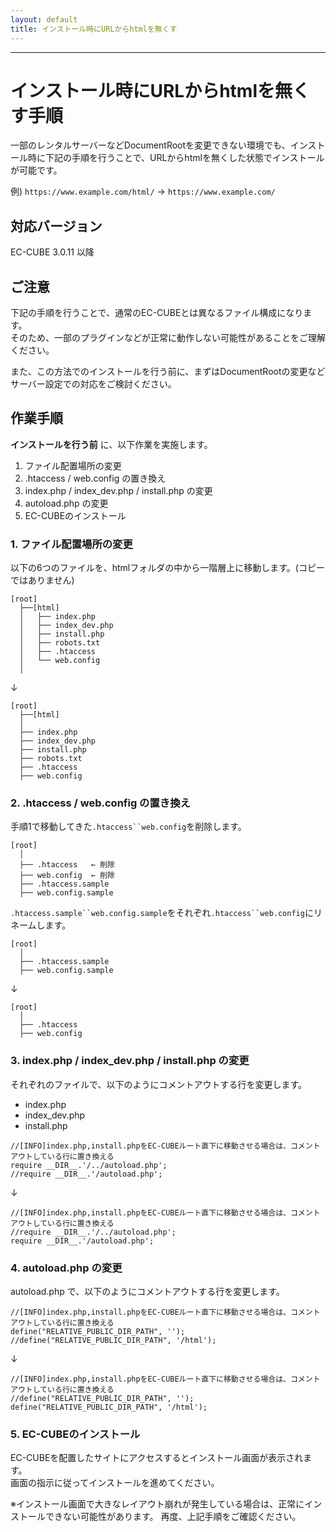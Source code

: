 ```yaml
---
layout: default
title: インストール時にURLからhtmlを無くす
---
```


---

# インストール時にURLからhtmlを無くす手順

一部のレンタルサーバーなどDocumentRootを変更できない環境でも、インストール時に下記の手順を行うことで、URLからhtmlを無くした状態でインストールが可能です。  
  
例) `https://www.example.com/html/` → `https://www.example.com/`  

## 対応バージョン
EC-CUBE 3.0.11 以降  

## ご注意
下記の手順を行うことで、通常のEC-CUBEとは異なるファイル構成になります。  
そのため、一部のプラグインなどが正常に動作しない可能性があることをご理解ください。  
  
また、この方法でのインストールを行う前に、まずはDocumentRootの変更などサーバー設定での対応をご検討ください。  

## 作業手順
__インストールを行う前__ に、以下作業を実施します。  
1. ファイル配置場所の変更  
2. .htaccess / web.config の置き換え  
3. index.php / index_dev.php / install.php の変更  
4. autoload.php の変更  
5. EC-CUBEのインストール  

### 1. ファイル配置場所の変更
以下の6つのファイルを、htmlフォルダの中から一階層上に移動します。(コピーではありません)  

```
[root]
  ├──[html]
  │   ├── index.php
  │   ├── index_dev.php
  │   ├── install.php
  │   ├── robots.txt
  │   ├── .htaccess
  │   └── web.config
  │
```

↓  

```
[root]
  ├──[html]
  │
  ├── index.php
  ├── index_dev.php
  ├── install.php
  ├── robots.txt
  ├── .htaccess
  ├── web.config
```

### 2. .htaccess / web.config の置き換え
手順1で移動してきた`.htaccess``web.config`を削除します。  

```
[root]
  │
  ├── .htaccess   ← 削除
  ├── web.config  ← 削除
  ├── .htaccess.sample
  ├── web.config.sample
```

`.htaccess.sample``web.config.sample`をそれぞれ`.htaccess``web.config`にリネームします。  

```
[root]
  │
  ├── .htaccess.sample
  ├── web.config.sample
```

↓  

```
[root]
  │
  ├── .htaccess
  ├── web.config
```

### 3. index.php / index_dev.php / install.php の変更
それぞれのファイルで、以下のようにコメントアウトする行を変更します。  

- index.php
- index_dev.php
- install.php

```
//[INFO]index.php,install.phpをEC-CUBEルート直下に移動させる場合は、コメントアウトしている行に置き換える
require __DIR__.'/../autoload.php';
//require __DIR__.'/autoload.php';
```

↓  

```
//[INFO]index.php,install.phpをEC-CUBEルート直下に移動させる場合は、コメントアウトしている行に置き換える
//require __DIR__.'/../autoload.php';
require __DIR__.'/autoload.php';
```

### 4. autoload.php の変更
autoload.php で、以下のようにコメントアウトする行を変更します。  

```
//[INFO]index.php,install.phpをEC-CUBEルート直下に移動させる場合は、コメントアウトしている行に置き換える
define("RELATIVE_PUBLIC_DIR_PATH", '');
//define("RELATIVE_PUBLIC_DIR_PATH", '/html');
```

↓  

```
//[INFO]index.php,install.phpをEC-CUBEルート直下に移動させる場合は、コメントアウトしている行に置き換える
//define("RELATIVE_PUBLIC_DIR_PATH", '');
define("RELATIVE_PUBLIC_DIR_PATH", '/html');
```

### 5. EC-CUBEのインストール
EC-CUBEを配置したサイトにアクセスするとインストール画面が表示されます。  
画面の指示に従ってインストールを進めてください。  
  
※インストール画面で大きなレイアウト崩れが発生している場合は、正常にインストールできない可能性があります。 再度、上記手順をご確認ください。  